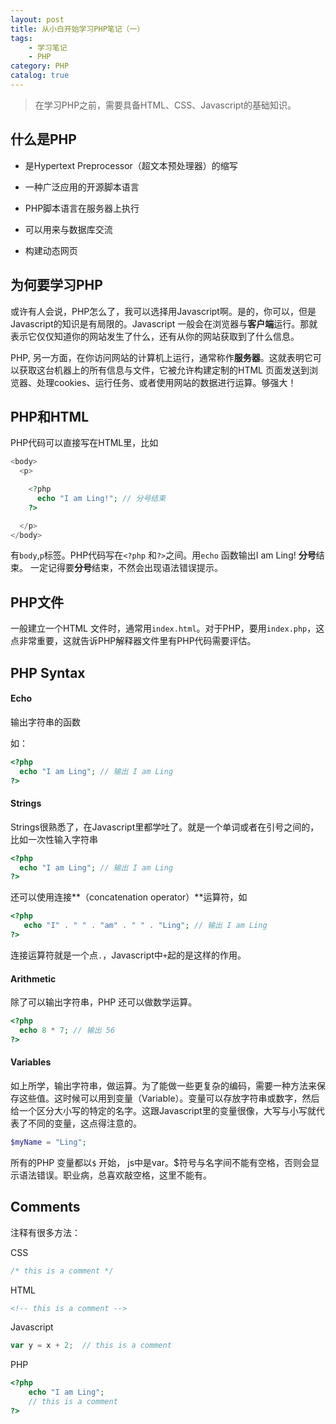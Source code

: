 ```yaml
---
layout: post
title: 从小白开始学习PHP笔记（一）
tags: 
    - 学习笔记
    - PHP
category: PHP
catalog: true
---
```

> 在学习PHP之前，需要具备HTML、CSS、Javascript的基础知识。

## 什么是PHP

- 是Hypertext Preprocessor（超文本预处理器）的缩写

- 一种广泛应用的开源脚本语言

- PHP脚本语言在服务器上执行

- 可以用来与数据库交流

- 构建动态网页

## 为何要学习PHP

或许有人会说，PHP怎么了，我可以选择用Javascript啊。是的，你可以，但是Javascript的知识是有局限的。Javascript 一般会在浏览器与**客户端**运行。那就表示它仅仅知道你的网站发生了什么，还有从你的网站获取到了什么信息。

PHP, 另一方面，在你访问网站的计算机上运行，通常称作**服务器**。这就表明它可以获取这台机器上的所有信息与文件，它被允许构建定制的HTML 页面发送到浏览器、处理cookies、运行任务、或者使用网站的数据进行运算。够强大！

## PHP和HTML

PHP代码可以直接写在HTML里，比如

```php
<body>
  <p>

    <?php
      echo "I am Ling!"; // 分号结束
    ?>

  </p>
</body>

```
有```body```,```p```标签。PHP代码写在```<?php``` 和```?>```之间。用```echo``` 函数输出I am Ling! **分号**结束。
一定记得要**分号**结束，不然会出现语法错误提示。

## PHP文件

一般建立一个HTML 文件时，通常用```index.html```。对于PHP，要用```index.php```，这点非常重要，这就告诉PHP解释器文件里有PHP代码需要评估。

## PHP Syntax

#### Echo

输出字符串的函数

如：

```php
<?php
  echo "I am Ling"; // 输出 I am Ling
?>

```
#### Strings

Strings很熟悉了，在Javascript里都学吐了。就是一个单词或者在引号之间的，比如一次性输入字符串

```php
<?php
  echo "I am Ling"; // 输出 I am Ling
?>
```
还可以使用连接**（concatenation operator）**运算符，如

```php
<?php
   echo "I" . " " . "am" . " " . "Ling"; // 输出 I am Ling
?>

```
连接运算符就是一个点```.```，Javascript中```+```起的是这样的作用。

#### Arithmetic

除了可以输出字符串，PHP 还可以做数学运算。

```php
<?php
  echo 8 * 7; // 输出 56
?>

```
#### Variables

如上所学，输出字符串，做运算。为了能做一些更复杂的编码，需要一种方法来保存这些值。这时候可以用到变量（Variable）。变量可以存放字符串或数字，然后给一个区分大小写的特定的名字。这跟Javascript里的变量很像，大写与小写就代表了不同的变量，这点得注意的。

```php
$myName = "Ling";
```
所有的PHP 变量都以```$``` 开始， js中是var。$符号与名字间不能有空格，否则会显示语法错误。职业病，总喜欢敲空格，这里不能有。

## Comments
注释有很多方法：

CSS 
```css
/* this is a comment */
```
HTML 
```html
<!-- this is a comment -->

```

Javascript
```js
var y = x + 2;  // this is a comment
```
PHP
```php
<?php
    echo "I am Ling";
    // this is a comment
?>

```
